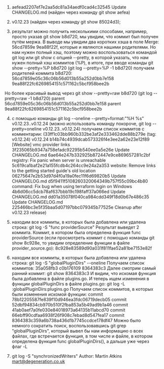 1. aefead2207ef7e2aa5dc81a34aedf0cad4c32545 Update CHANGELOG.md (найден через команду git show aefea)

2. v0.12.23 (найден через команду git show 85024d3);

3. результат можно получить несколькими способами, например, просто указав git show b8d720, мы увидим, что коммит был получен путём мержа. В выводе мы увидим два коротких хэша в поле Merge: 56cd7859e 9ea88f22f, которые и являются нашими родителями. 
Но нам нужен полный хэш, поэтому можно воспользоваться командой git log или git show с опцией --pretty, в которой указать, что нам нужен полный хэш коммитов (%P), в итоге, при вводе команды git show --pretty=%P b8d720 (git log --pretty=%P -1 b8d720) получаем родителей коммита b8d720:
56cd7859e05c36c06b56d013b55a252d0bb7e158 
9ea88f22fc6269854151c571162c5bcf958bee2b

Но более красивый вывод через git show --pretty=raw b8d720 (git log --pretty=raw -1 b8d720)
parent 56cd7859e05c36c06b56d013b55a252d0bb7e158
parent 9ea88f22fc6269854151c571162c5bcf958bee2b

4. с помощью команды git log --oneline --pretty=format:"%H %s" v0.12.23..v0.12.24 (можно использовать команду покороче, git log --pretty=oneline v0.12.23..v0.12.24) получаем список коммитов с комментарии:
(33ff1c03bb960b332be3af2e333462dde88b279e (tag: v0.12.24) v0.12.24
b14b74c4939dcab573326f4e3ee2a62e23e12f89 [Website] vmc provider links
3f235065b9347a758efadc92295b540ee0a5e26e Update CHANGELOG.md
6ae64e247b332925b872447e9ce869657281c2bf registry: Fix panic when server is unreachable
5c619ca1baf2e21a155fcdb4c264cc9e24a2a353 website: Remove links to the getting started guide's old location
06275647e2b53d97d4f0a19a0fec11f6d69820b5 Update CHANGELOG.md
d5f9411f5108260320064349b757f55c09bc4b80 command: Fix bug when using terraform login on Windows
4b6d06cc5dcb78af637bbb19c198faff37a066ed Update CHANGELOG.md
dd01a35078f040ca984cdd349f18d0b67e486c35 Update CHANGELOG.md
225466bc3e5f35baa5d07197bbc079345b77525e Cleanup after v0.12.23 release)

5. находим все коммиты, в которых была добавлена или удалена строка:
git log -S "func providerSource"
Результат выведет 2 коммита. Коммит, в котором была определена функция func providerSource (если просмотреть коммит с помощью команды git show 8c928e, то увидим определение функции в файле provider_source.go): 
8c928e83589d90a031f811fae52a81be7153e82f

6. находим все коммиты, в которых была добавлена или удалена строка:
git log -S "globalPluginDirs" --oneline
Получаем список коммитов:
35a058fb3
c0b176109
8364383c3
Далее смотрим самый ранний коммит:
git show 8364383c3
И видим, что искомая функция была добавлена в файле plugins.go. И теперь ищем изменения в функции globalPluginDirs в файле plugins.go:
git log -L :globalPluginDirs:plugins.go
Получаем список коммитов, в которых были изменения искомой функции:
commit 78b12205587fe839f10d946ea3fdc06719decb05
commit 52dbf94834cb970b510f2fba853a5b49ad9b1a46
commit 41ab0aef7a0fe030e84018973a64135b11abcd70
commit 66ebff90cdfaa6938f26f908c7ebad8d547fea17
commit 8364383c359a6b738a436d1b7745ccdce178df47
Можно было немного сократить поиск, воспользовавшись git grep "globalPluginDirs", который вывел бы нам информацию о всех файлах, где встречается функция, в том числе и файле, в котором определена функция func globalPluginDirs(), а дальше уже через флаг -L


7. git log -S "synchronizedWriters"
Author: Martin Atkins <mart@degeneration.co.uk>
